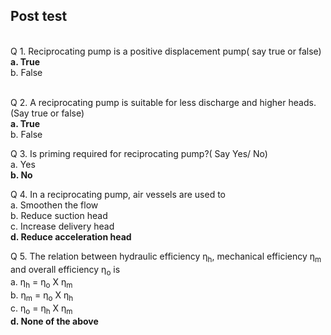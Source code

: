 ## Post test
<br>
Q 1. Reciprocating pump is a positive displacement pump( say true or false)<br>
<b>a. True</b><br>
b. False<br><br>

Q 2. A reciprocating pump is suitable for less discharge and higher heads. (Say true or false)<br>
<b>a. True</b><br>
b. False<br>

Q 3. Is priming required for reciprocating pump?( Say Yes/ No)<br>
a. Yes<br>
<b>b. No</b><br>

Q 4. In a reciprocating pump, air vessels are used to<br>
a. Smoothen the flow<br>
b. Reduce suction head<br>
c. Increase delivery head<br>
<b>d. Reduce acceleration head</b><br>

Q 5. The relation between hydraulic efficiency η<sub>h</sub>, mechanical efficiency η<sub>m</sub> and overall efficiency η<sub>o</sub> is<br>
a. η<sub>h</sub> = η<sub>o</sub> X η<sub>m</sub><br>
b. η<sub>m</sub> = η<sub>o</sub> X η<sub>h</sub><br>
c. η<sub>o</sub> = η<sub>h</sub> X η<sub>m</sub><br>
<b>d. None of the above</b><br>
